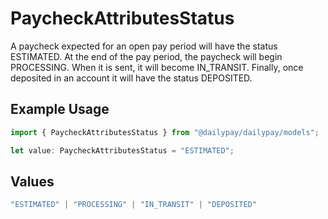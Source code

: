 # PaycheckAttributesStatus

A paycheck expected for an open pay period will have the status ESTIMATED. At the end of the pay period, the paycheck will begin PROCESSING. When it is sent, it will become IN_TRANSIT. Finally, once deposited in an account it will have the status DEPOSITED.

## Example Usage

```typescript
import { PaycheckAttributesStatus } from "@dailypay/dailypay/models";

let value: PaycheckAttributesStatus = "ESTIMATED";
```

## Values

```typescript
"ESTIMATED" | "PROCESSING" | "IN_TRANSIT" | "DEPOSITED"
```